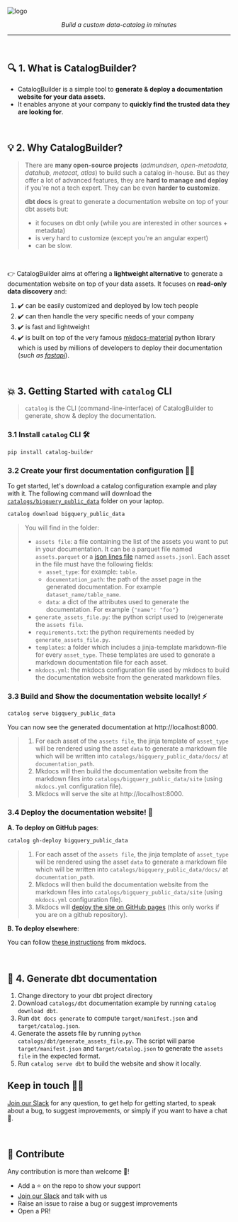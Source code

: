 ![logo](https://github.com/unytics/catalog_builder/assets/111615732/bdb75e70-c7cd-4c7b-aa28-f015011f1edb)



<p align="center">
    <em>Build a custom data-catalog in minutes</em>
</p>

---

<br>

## 🔍️ 1. What is CatalogBuilder?

- CatalogBuilder is a simple tool to **generate & deploy a documentation website for your data assets**.
- It enables anyone at your company to **quickly find the trusted data they are looking for**. 

<br>

## 💡  2. Why CatalogBuilder?

> There are **many open-source projects** (*admundsen, open-metadata, datahub, metacat, atlas*) to build such a catalog in-house. But as they offer a lot of advanced features, they are **hard to manage and deploy** if you're not a tech expert. They can be even **harder to customize**. 
> 
> **dbt docs** is great to generate a documentation website on top of your dbt assets but:
> 
> - it focuses on dbt only (while you are interested in other sources + metadata)
> - is very hard to customize (except you're an angular expert)
> - can be slow.

<br>

👉 CatalogBuilder aims at offering a **lightweight alternative** to generate a documentation website on top of your data assets. It focuses on **read-only data discovery** and:

1. ✔️ can be easily customized and deployed by low tech people
2. ✔️ can then handle the very specific needs of your company
3. ✔️ is fast and lightweight
4. ✔️ is built on top of the very famous [mkdocs-material](https://github.com/squidfunk/mkdocs-material) python library which is used by millions of developers to deploy their documentation (*such as [fastapi](https://fastapi.tiangolo.com/)*).


<br>

## 💥 3. Getting Started with `catalog` CLI

> `catalog` is the CLI (command-line-interface) of CatalogBuilder to generate, show & deploy the documentation.

### 3.1 Install `catalog` CLI 🛠️

``` sh
pip install catalog-builder
```

### 3.2 Create your first documentation configuration 👨‍💻

To get started, let's download a catalog configuration example and play with it. The following command will download the [`catalogs/bigquery_public_data`](https://github.com/unytics/catalog_builder/tree/main/catalogs/bigquery_public_data) folder on your laptop.

``` sh
catalog download bigquery_public_data
```

> You will find in the folder:
> 
> - `assets file`: a file containing the list of the assets you want to put in your documentation. It can be a parquet file named `assets.parquet` or a [json lines file](https://medium.com/@sujathamudadla1213/difference-between-ordinary-json-and-json-lines-fc746f93d75e) named  `assets.jsonl`. Each asset in the file must have the following fields:
>   - `asset_type`: for example: `table`.
>   - `documentation_path`: the path of the asset page in the generated documentation. For example `dataset_name/table_name`.
>   - `data`: a dict of the attributes used to generate the documentation. For example `{"name": "foo"}`
> - `generate_assets_file.py`: the python script used to (re)generate the `assets file`.
> - `requirements.txt`: the python requirements needed by `generate_assets_file.py`.
> - `templates`: a folder which includes a jinja-template markdown-file for every `asset_type`. These templates are used to generate a markdown documentation file for each asset.
> - `mkdocs.yml`: the mkdocs configuration file used by mkdocs to build the documentation website from the generated markdown files.


### 3.3 Build and Show the documentation website locally! ⚡

``` sh
catalog serve bigquery_public_data
```

You can now see the generated documentation at http://localhost:8000.

> 1. For each asset of the `assets file`, the jinja template of `asset_type` will be rendered using the asset `data` to generate a markdown file which will be written into `catalogs/bigquery_public_data/docs/` at `documentation_path`.
> 2. Mkdocs will then build the documentation website from the markdown files into `catalogs/bigquery_public_data/site` (using `mkdocs.yml` configuration file).
> 3. Mkdocs will serve the site at http://localhost:8000.


### 3.4 Deploy the documentation website! 🚀

**A. To deploy on GitHub pages**:

``` sh
catalog gh-deploy bigquery_public_data
```

> 1. For each asset of the `assets file`, the jinja template of `asset_type` will be rendered using the asset `data` to generate a markdown file which will be written into `catalogs/bigquery_public_data/docs/` at `documentation_path`.
> 2. Mkdocs will then build the documentation website from the markdown files into `catalogs/bigquery_public_data/site` (using `mkdocs.yml` configuration file).
> 3. Mkdocs will [deploy the site on GitHub pages](https://www.mkdocs.org/user-guide/deploying-your-docs/) (this only works if you are on a github repository).


**B. To deploy elsewhere**:

You can follow [these instructions](https://www.mkdocs.org/user-guide/deploying-your-docs/#other-providers) from mkdocs.

<br>


## 💎 4. Generate dbt documentation

1. Change directory to your dbt project directory
3. Download `catalogs/dbt` documentation example by running `catalog download dbt`.
2. Run `dbt docs generate` to compute `target/manifest.json` and `target/catalog.json`.
4. Generate the assets file by running `python catalogs/dbt/generate_assets_file.py`. The script will parse `target/manifest.json` and `target/catalog.json` to generate the `assets file` in the expected format.
5. Run `catalog serve dbt` to build the website and show it locally.



## Keep in touch 🧑‍💻

[Join our Slack](https://join.slack.com/t/unytics/shared_invite/zt-1gbv491mu-cs03EJbQ1fsHdQMcFN7E1Q) for any question, to get help for getting started, to speak about a bug, to suggest improvements, or simply if you want to have a chat 🙂.

<br>

## 👋 Contribute

Any contribution is more than welcome 🤗!
- Add a ⭐ on the repo to show your support
- [Join our Slack](https://join.slack.com/t/unytics/shared_invite/zt-1gbv491mu-cs03EJbQ1fsHdQMcFN7E1Q) and talk with us
- Raise an issue to raise a bug or suggest improvements
- Open a PR! 
